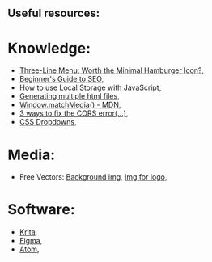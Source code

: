 ## Useful resources:

# Knowledge:

* [Three-Line Menu: Worth the Minimal Hamburger Icon?](https://thinksem.com/blog/three-line-menu-hamburger-icon/),
* [Beginner's Guide to SEO](https://moz.co,m/beginners-guide-to-seo),
* [How to use Local Storage with JavaScript](https://www.taniarascia.com/how-to-use-local-storage-with-javascript/),
* [Generating multiple html files](https://github.com/jantimon/html-webpack-plugin#generating-multiple-html-files),
* [Window.matchMedia() - MDN](https://developer.mozilla.org/en-US/docs/Web/API/Window/matchMedia),
* [3 ways to fix the CORS error(...)](https://medium.co,m/@dtkatz/3-ways-to-fix-the-cors-error-and-how-access-control-allow-origin-works-d97d55946d9),
* [CSS Dropdowns](https://www.w3schools.com/css/css_dropdowns.asp),


# Media:

* Free Vectors:
[Background img](https://all-free-download.com/free-vector/download/landscape-background-green-trees-car-icon-cartoon-design_6835637.html),
[Img for logo](https://all-free-download.com/free-vector/download/modern-traveling-icons-vector-set_583279.html),


# Software:

* [Krita](https://krita.org/en/),
* [Figma](https://www.figma.com/),
* [Atom](https://atom.io/),
